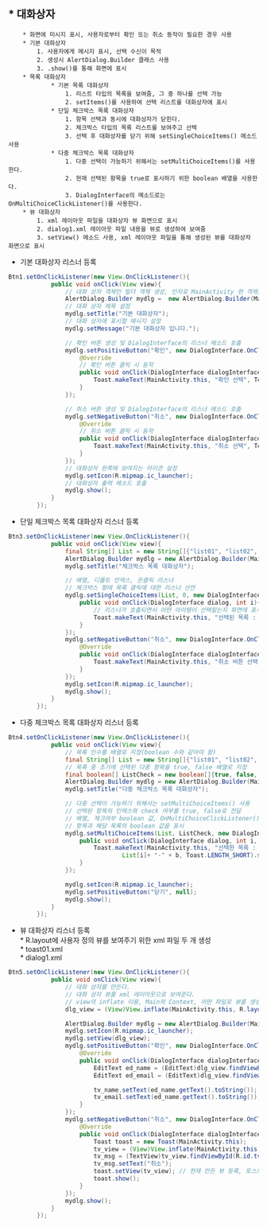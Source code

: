 ## * 대화상자   
		* 화면에 미시지 표시, 사용자로부터 확인 또는 취소 동작이 필요한 경우 사용   
		* 기본 대화상자   
			1. 사용자에게 메시지 표시, 선택 수신이 목적   
			2. 생성시 AlertDialog.Builder 클래스 사용   
			3. .show()를 통해 화면에 표시   
		* 목록 대화상자   
				* 기본 목록 대화상자   
					1. 리스트 타입의 목록을 보여줌, 그 중 하나를 선택 가능   
					2. setItems()를 사용하여 선택 리스트를 대화상자에 표시   
				* 단일 체크박스 목록 대화상자   
					1. 항목 선택과 동시에 대화상자가 닫힌다.   
					2. 체크박스 타입의 목록 리스트를 보여주고 선택   
					3. 선택 후 대화상자를 닫기 위해 setSingleChoiceItems() 메소드 사용   
				* 다중 체크박스 목록 대화상자   
					1. 다중 선택이 가능하기 위해서는 setMultiChoiceItems()를 사용한다.   
					2. 현재 선택된 항목을 true로 표시하기 위한 boolean 배열을 사용한다.   
					3. DialogInterface의 메소드로는 OnMultiChoiceClickListener()를 사용한다.   
		* 뷰 대화상자   
			1. xml 레이아웃 파일을 대화상자 뷰 화면으로 표시   
			2. dialog1.xml 레이아웃 파일 내용을 뷰로 생성하여 보여줌   
			3. setView() 메소드 사용, xml 레이아웃 파일을 통해 생성된 뷰를 대화상자 화면으로 표시   

* 기본 대화상자 리스너 등록   

```java
Btn1.setOnClickListener(new View.OnClickListener(){
            public void onClick(View view){
                // 대화 상자 객체인 빌더 객체 생성, 인자로 MainActivity 현 객체를 전달
                AlertDialog.Builder mydlg =  new AlertDialog.Builder(MainActivity.this);
                // 대화 상자 제목 설정
                mydlg.setTitle("기본 대화상자");
                // 대화 상자에 표시할 메시지 설정
                mydlg.setMessage("기본 대화상자 입니다.");

                // 확인 버튼 생성 및 DialogInterface의 리스너 메소드 호출
                mydlg.setPositiveButton("확인", new DialogInterface.OnClickListener() {
                    @Override
                    // 확인 버튼 클릭 시 동작
                    public void onClick(DialogInterface dialogInterface, int i) {
                        Toast.makeText(MainActivity.this, "확인 선택", Toast.LENGTH_SHORT).show();
                    }
                });

                // 취소 버튼 생성 및 DialogInterface의 리스너 메소드 호출
                mydlg.setNegativeButton("취소", new DialogInterface.OnClickListener() {
                    @Override
                    // 취소 버튼 클릭 시 동작
                    public void onClick(DialogInterface dialogInterface, int i) {
                        Toast.makeText(MainActivity.this, "취소 선택", Toast.LENGTH_SHORT).show();
                    }
                });
                // 대화상자 왼쪽에 보여지는 아이콘 설정
                mydlg.setIcon(R.mipmap.ic_launcher);
                // 대화상자 출력 메소드 호출
                mydlg.show();
            }
        });
```   

* 단일 체크박스 목록 대화상자 리스너 등록   

```java
Btn3.setOnClickListener(new View.OnClickListener(){
            public void onClick(View view){
                final String[] List = new String[]{"list01", "list02", "list03", "list04", "list05"};
                AlertDialog.Builder mydlg = new AlertDialog.Builder(MainActivity.this);
                mydlg.setTitle("체크박스 목록 대화상자");

                // 배열, 디폴트 인덱스, 온클릭 리스너
                // 체크박스 형태 목록 클릭에 대한 리스너 선언
                mydlg.setSingleChoiceItems(List, 0, new DialogInterface.OnClickListener(){
                    public void onClick(DialogInterface dialog, int i){
                        // 리스너가 호출되면서 어떤 아이템이 선택됬는지 화면에 표시
                        Toast.makeText(MainActivity.this, "선택된 목록 : " + List[i], Toast.LENGTH_SHORT).show();
                    }
                });
                mydlg.setNegativeButton("취소", new DialogInterface.OnClickListener() {
                    @Override
                    public void onClick(DialogInterface dialogInterface, int i) {
                        Toast.makeText(MainActivity.this, "취소 버튼 선택", Toast.LENGTH_SHORT).show();
                    }
                });
                mydlg.setIcon(R.mipmap.ic_launcher);
                mydlg.show();
            }
        });
```   

* 다중 체크박스 목록 대화상자 리스너 등록   

```java
Btn4.setOnClickListener(new View.OnClickListener(){
            public void onClick(View view){
                // 목록 인수를 배열로 지정(boolean 수와 같아야 함)
                final String[] List = new String[]{"list01", "list02", "list03"};
                // 목록 중 초기에 선택된 다중 항목을 true, false 배열로 지정
                final boolean[] ListCheck = new boolean[]{true, false, false};
                AlertDialog.Builder mydlg = new AlertDialog.Builder(MainActivity.this);
                mydlg.setTitle("다중 체크박스 목록 대화상자");

                // 다중 선택이 가능하기 위해서는 setMultiChoiceItems() 사용
                // 선택된 항목의 인덱스와 check 여부를 true, false로 전달
                // 배열, 체크여부 boolean 값, OnMultiChoiceClickListener() 전달
                // 항목과 해당 목록의 boolean 값을 표시
                mydlg.setMultiChoiceItems(List, ListCheck, new DialogInterface.OnMultiChoiceClickListener(){
                    public void onClick(DialogInterface dialog, int i, boolean b){
                        Toast.makeText(MainActivity.this, "선택한 목록 : " +
                                List[i]+ "-" + b, Toast.LENGTH_SHORT).show();
                    }
                });

                mydlg.setIcon(R.mipmap.ic_launcher);
                mydlg.setPositiveButton("닫기", null);
                mydlg.show();
            }
        });
```   

* 뷰 대화상자 리스너 등록   
		* R.layout에 사용자 정의 뷰를 보여주기 위한 xml 파일 두 개 생성   
				* toast01.xml   
				* dialog1.xml   

```java
Btn5.setOnClickListener(new View.OnClickListener(){
            public void onClick(View view){
                // 대화 상자를 만든다.
                // 대화 상자 뷰를 xml 레이아웃으로 보여준다.
                // view의 inflate 이용, Main의 Context, 어떤 파일로 뷰를 생성할지
                dlg_view = (View)View.inflate(MainActivity.this, R.layout.dialog1, null);

                AlertDialog.Builder mydlg = new AlertDialog.Builder(MainActivity.this);
                mydlg.setIcon(R.mipmap.ic_launcher);
                mydlg.setView(dlg_view);
                mydlg.setPositiveButton("확인", new DialogInterface.OnClickListener() {
                    @Override
                    public void onClick(DialogInterface dialogInterface, int i) {
                        EditText ed_name = (EditText)dlg_view.findViewById(R.id.Edit_name);
                        EditText ed_email = (EditText)dlg_view.findViewById(R.id.Edit_email);

                        tv_name.setText(ed_name.getText().toString());
                        tv_email.setText(ed_name.getText().toString());
                    }
                });
                mydlg.setNegativeButton("취소", new DialogInterface.OnClickListener() {
                    @Override
                    public void onClick(DialogInterface dialogInterface, int i) {
                        Toast toast = new Toast(MainActivity.this);
                        tv_view = (View)View.inflate(MainActivity.this, R.layout.toast01, null);
                        tv_msg = (TextView)tv_view.findViewById(R.id.tv_msg); // 메시지 부분 수정
                        tv_msg.setText("취소");
                        toast.setView(tv_view); // 현재 만든 뷰 등록, 토스트 메시지 띄울 때 해당 view가 뜬다.
                        toast.show();
                    }
                });
                mydlg.show();
            }
        });
```
